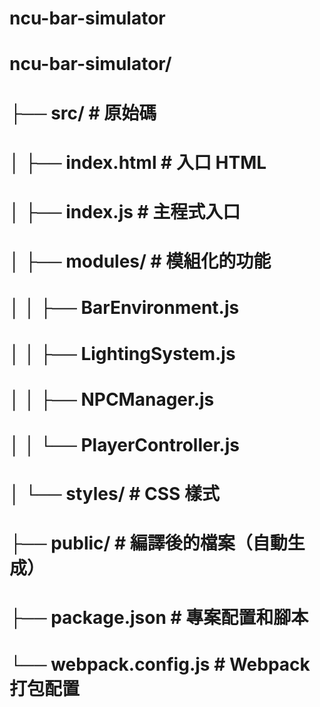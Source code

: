 # ncu-bar-simulator

# ncu-bar-simulator/
# ├── src/                    # 原始碼
# │   ├── index.html         # 入口 HTML
# │   ├── index.js           # 主程式入口
# │   ├── modules/           # 模組化的功能
# │   │   ├── BarEnvironment.js
# │   │   ├── LightingSystem.js
# │   │   ├── NPCManager.js
# │   │   └── PlayerController.js
# │   └── styles/            # CSS 樣式
# ├── public/                # 編譯後的檔案（自動生成）
# ├── package.json           # 專案配置和腳本
# └── webpack.config.js      # Webpack 打包配置